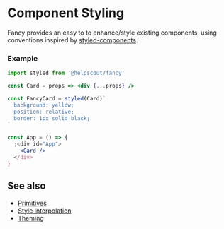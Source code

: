 # Component Styling

Fancy provides an easy to to enhance/style existing components, using conventions inspired by [styled-components](https://www.styled-components.com/).

### Example

```jsx
import styled from '@helpscout/fancy'

const Card = props => <div {...props} />

const FancyCard = styled(Card)`
  background: yellow;
  position: relative;
  border: 1px solid black;
`

const App = () => {
  ;<div id="App">
    <Card />
  </div>
}
```

## See also

- [Primitives](./primitives.md)
- [Style Interpolation](./style-interpolation.md)
- [Theming](./theming.md)
